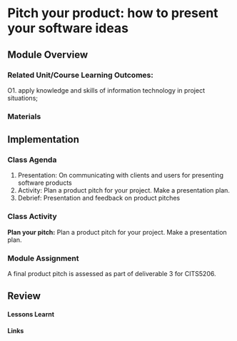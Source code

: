 # Pitch your product: how to present your software ideas

## Module Overview

### Related Unit/Course Learning Outcomes:
O1. apply knowledge and skills of information technology in project situations;


### Materials

## Implementation

### Class Agenda

1. Presentation: On communicating with clients and users for presenting software products
3. Activity: Plan a product pitch for your project.  Make a presentation plan.
4. Debrief: Presentation and feedback on product pitches


### Class Activity

**Plan your pitch:** Plan a product pitch for your project.  Make a presentation plan.


### Module Assignment

A final product pitch is assessed as part of deliverable 3 for CITS5206.

## Review
#### Lessons Learnt
#### Links
